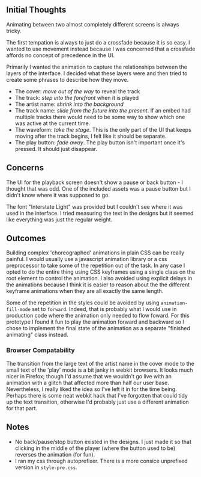 ## Initial Thoughts

Animating between two almost completely different screens is always tricky.

The first tempation is always to just do a crossfade because it is so easy. I wanted to use movement instead because I was concerned that a crossfade affords no concept of precedence in the UI.

Primarily I wanted the animation to capture the relationships between the layers of the interface. I decided what these layers were and then tried to create some phrases to describe how they move.

- The cover: *move out of the way* to reveal the track
- The track: *step into the forefront* when it is played
- The artist name: *shrink into the background*
- The track name: *slide from the future into the present*. If an embed had multiple tracks there would need to be some way to show which one was active at the current time.
- The waveform: *take the stage*. This is the only part of the UI that keeps moving after the track begins, I felt like it should be separate.
- The play button: *fade away*. The play button isn't important once it's pressed. It should just disappear.


## Concerns

The UI for the playback screen doesn't show a pause or back button - I thought that was odd. One of the included assets was a pause button but I didn't know where it was supposed to go.

The font "Interstate Light" was provided but I couldn't see where it was used in the interface. I tried measuring the text in the designs but it seemed like everything was just the regular weight.


## Outcomes

Building complex 'choreographed' animations in plain CSS can be really painful. I would usually use a javascript animation library or a css preprocessor to take some of the repetition out of the task. In any case I opted to do the entire thing using CSS keyframes using a single class on the root element to control the animation. I also avoided using explicit delays in the animations because I think it is easier to reason about the the different keyframe animations when they are all exactly the same length.

Some of the repetition in the styles could be avoided by using `animation-fill-mode` set to `forward`. Indeed, that is probably what I would use in production code where the animation only needed to flow foward. For this prototype I found it fun to play the animation forward and backward so I chose to implement the final state of the animation as a separate "finished animating" class instead.


### Browser Compatability

The transition from the large text of the artist name in the cover mode to the small text of the 'play' mode is a bit janky in webkit browsers. It looks much nicer in Firefox; though I'd assume that we wouldn't go live with an animation with a glitch that affected more than half our user base. Nevertheless, I really liked the idea so I've left it in for the time being. Perhaps there is some neat webkit hack that I've forgotten that could tidy up the text transition, otherwise I'd probably just use a different animation for that part.


## Notes

- No back/pause/stop button existed in the designs. I just made it so that clicking in the middle of the player (where the button used to be) reverses the animation (for fun).
- I ran my css through autoprefixer. There is a more consice unprefixed version in `style-pre.css`.



